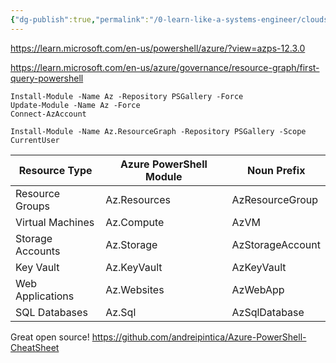```yaml
---
{"dg-publish":true,"permalink":"/0-learn-like-a-systems-engineer/clouds/azure/azure-general/azure-powershell/","noteIcon":"","created":"2025-04-15T14:11:19.583-04:00"}
---
```






https://learn.microsoft.com/en-us/powershell/azure/?view=azps-12.3.0


https://learn.microsoft.com/en-us/azure/governance/resource-graph/first-query-powershell

```
Install-Module -Name Az -Repository PSGallery -Force
Update-Module -Name Az -Force
Connect-AzAccount

Install-Module -Name Az.ResourceGraph -Repository PSGallery -Scope CurrentUser

```

| Resource Type    | Azure PowerShell Module | Noun Prefix      |
| ---------------- | ----------------------- | ---------------- |
| Resource Groups  | Az.Resources            | AzResourceGroup  |
| Virtual Machines | Az.Compute              | AzVM             |
| Storage Accounts | Az.Storage              | AzStorageAccount |
| Key Vault        | Az.KeyVault             | AzKeyVault       |
| Web Applications | Az.Websites             | AzWebApp         |
| SQL Databases    | Az.Sql                  | AzSqlDatabase    |



Great open source!
https://github.com/andreipintica/Azure-PowerShell-CheatSheet

